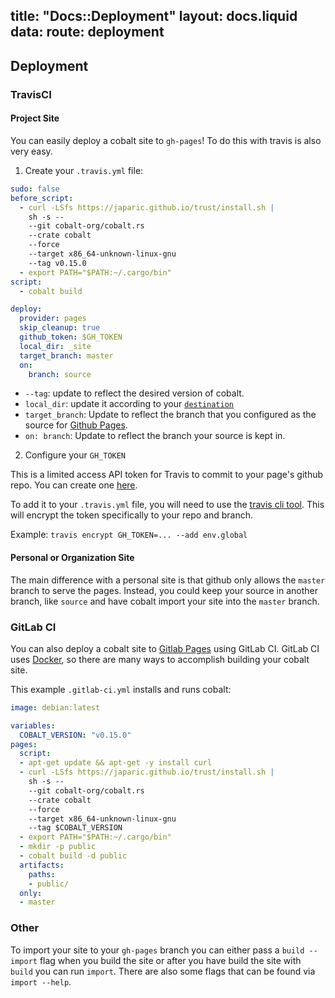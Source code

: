 title: "Docs::Deployment"
layout: docs.liquid
data:
  route: deployment
---
## Deployment

### TravisCI

#### Project Site

You can easily deploy a cobalt site to `gh-pages`! To do this with travis is
also very easy.

1. Create your `.travis.yml` file:

```yml
sudo: false
before_script:
  - curl -LSfs https://japaric.github.io/trust/install.sh |
    sh -s --
    --git cobalt-org/cobalt.rs
    --crate cobalt
    --force
    --target x86_64-unknown-linux-gnu
    --tag v0.15.0
  - export PATH="$PATH:~/.cargo/bin"
script:
  - cobalt build

deploy:
  provider: pages
  skip_cleanup: true
  github_token: $GH_TOKEN
  local_dir: _site
  target_branch: master
  on:
    branch: source
```

- `--tag`: update to reflect the desired version of cobalt.
- `local_dir`: update it according to your [`destination`](/docs/config.html)
- `target_branch`: Update to reflect the branch that you configured as the source for [Github Pages](https://pages.github.com/).
- `on: branch`: Update to reflect the branch your source is kept in.

2. Configure your `GH_TOKEN`

This is a limited access API token for Travis to commit to your page's github repo.  You can create one [here](https://github.com/settings/tokens).

To add it to your `.travis.yml` file, you will need to use the [travis cli
tool](https://github.com/travis-ci/travis.rb#the-travis-client-).  This will
encrypt the token specifically to your repo and branch.

Example:
`travis encrypt GH_TOKEN=... --add env.global`

#### Personal or Organization Site

The main difference with a personal site is that github only allows
the `master` branch to serve the pages.  Instead, you could
keep your source in another branch, like `source` and have
cobalt import your site into the `master` branch.

### GitLab CI

You can also deploy a cobalt site to [Gitlab Pages](http://pages.gitlab.io/)
using GitLab CI.  GitLab CI uses [Docker](https://docs.docker.com), so there
are many ways to accomplish building your cobalt site.

This example `.gitlab-ci.yml` installs and runs cobalt:

```yml
image: debian:latest

variables:
  COBALT_VERSION: "v0.15.0"
pages:
  script:
  - apt-get update && apt-get -y install curl
  - curl -LSfs https://japaric.github.io/trust/install.sh |
    sh -s --
    --git cobalt-org/cobalt.rs
    --crate cobalt
    --force
    --target x86_64-unknown-linux-gnu
    --tag $COBALT_VERSION
  - export PATH="$PATH:~/.cargo/bin"
  - mkdir -p public
  - cobalt build -d public
  artifacts:
    paths:
    - public/
  only:
  - master
```

### Other

To import your site to your `gh-pages` branch you can either
pass a `build --import` flag when you build the site or after
you have build the site with `build` you can run
`import`. There are also some flags that can be found via
`import --help`.

